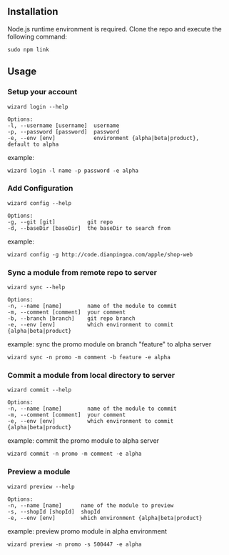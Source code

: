 ## Installation

Node.js runtime environment is required.
Clone the repo and execute the following command:
	
	sudo npm link 
## Usage

### Setup your account

	wizard login --help
	
	Options:
    -l, --username [username]  username
    -p, --password [password]  password
    -e, --env [env]            environment {alpha|beta|product}, 	default to alpha
	
example:
	
	wizard login -l name -p password -e alpha
	
### Add Configuration

	wizard config --help
	
	Options:
    -g, --git [git]          git repo
    -d, --baseDir [baseDir]  the baseDir to search from
	
example:
	
	wizard config -g http://code.dianpingoa.com/apple/shop-web
	
### Sync a module from remote repo to server

	wizard sync --help
	
	Options:
    -n, --name [name]        name of the module to commit
    -m, --comment [comment]  your comment
    -b, --branch [branch]    git repo branch
    -e, --env [env]          which environment to commit {alpha|beta|product}
	
example: sync the promo module on branch "feature" to alpha server 
	
	wizard sync -n promo -m comment -b feature -e alpha

### Commit a module from local directory to server

	wizard commit --help
	
	Options:
    -n, --name [name]        name of the module to commit
    -m, --comment [comment]  your comment
    -e, --env [env]          which environment to commit {alpha|beta|product}
	
example: commit the promo module to alpha server 
	
	wizard commit -n promo -m comment -e alpha

### Preview a module

	wizard preview --help
	
	Options:
    -n, --name [name]      name of the module to preview
    -s, --shopId [shopId]  shopId
    -e, --env [env]        which environment {alpha|beta|product}

	
example: preview promo module in alpha environment
	
	wizard preview -n promo -s 500447 -e alpha